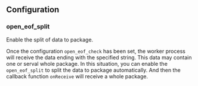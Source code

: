 ## Configuration

### open_eof_split

Enable the split of data to package.

Once the configuration `open_eof_check` has been set, the worker process will receive the data ending with the specified string. This data may contain one or serval whole package. In this situation, you can enable the `open_eof_split` to split the data to package automatically. And then the callback function `onReceive` will receive a whole package.
